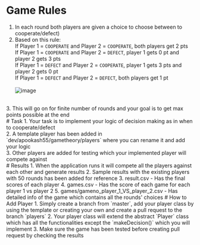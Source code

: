 # Game Rules
1. In each round both players are given a choice to choose between to cooperate/defect)<br>
2. Based on this rule:<br>
If Player 1 = `COOPERATE` and Player 2 = `COOPERATE`, both players get 2 pts<br>
If Player 1 = `COOPERATE` and Player 2 = `DEFECT`, player 1 gets 0 pt and player 2 gets 3 pts<br>
If Player 1 = `DEFECT` and Player 2 = `COOPERATE`, player 1 gets 3 pts and player 2 gets 0 pt<br>
If Player 1 = `DEFECT` and Player 2 = `DEFECT`, both players get 1 pt<br><br>
![image](https://github.com/apookash55/PrisonersDilemma/assets/44578360/f6f2f62b-da44-4350-8153-38ef34f74e4f)
<br>
3. This will go on for finite number of rounds and your goal is to get max points possible at the end<br>
# Task
1. Your task is to implement your logic of decision making as in when to cooperate/defect<br>
2. A template player has been added in `dev/apookash55/gametheory/players` where you can rename it and add your logic<br>
3. Other players are added for testing which your implemented player will compete against<br>
# Results
1. When the application runs it will compete all the players against each other and generate results
2. Sample results with the existing players with 50 rounds has been added for reference
3. result.csv - Has the final scores of each player
4. games.csv - Has the score of each game for each player 1 vs player 2
5. games/gameno_player_1_VS_player_2.csv - Has detailed info of the game which contains all the rounds' choices
# How to Add Player
1. Simply create a branch from `master`, add your player class by using the template or creating your own and create a pull request to the branch `players`
2. Your player class will extend the abstract `Player` class which has all the functionalities except the `makeDecision()` which you will implement
3. Make sure the game has been tested before creating pull request by checking the results
